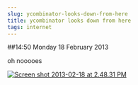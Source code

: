 ```yaml
---
slug: ycombinator-looks-down-from-here
title: ycombinator looks down from here
tags: internet
---
```


##14:50 Monday 18 February 2013

oh nooooes

[![Screen shot 2013-02-18 at 2.48.31 PM](/images/2013/02/Screen-shot-2013-02-18-at-2.48.31-PM.png)](/images/2013/02/Screen-shot-2013-02-18-at-2.48.31-PM.png)
